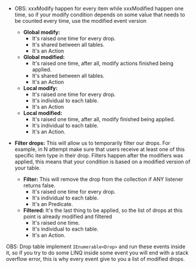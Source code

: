 * OBS: xxxModify happen for every item while xxxModified happen one time, so if your modify condition depends on some value that needs to be counted every time, use the modified event version

  * **Global modify:** 
    * It's raised one time for every drop.
    * It's shared between all tables. 
    * It's an Action<ModifyEventArgs>
  * **Global modified:** 
    * It's raised one time, after all, modify actions finished being applied.
    * It's shared between all tables. 
    * It's an Action<ModifiedEventArgs>
  * **Local modify:** 
    * It's raised one time for every drop.
    * It's individual to each table. 
    * It's an Action<ModifyEventArgs>
  * **Local modified:** 
    * It's raised one time, after all, modify finished being applied.
    * It's individual to each table. 
    * It's an Action<ModifiedEventArgs>.

* **Filter drops:** This will allow us to temporarily filter our drops. For example, in N attempt make sure that users receive at least one of this specific item type in their drop. Filters happen after the modifiers was applied, this means that your condition is based on a modified version of your table.

  * **Filter:** This will remove the drop from the collection if ANY listener returns false.
    * It's raised one time for every drop.
    * It's individual to each table. 
    * It's an Predicate<FilterEventArgs>. 
  * **Filtered:** It's the last thing to be applied, so the list of drops at this point is already modified and filtered
    * It's raised one time. 
    * It's individual to each table.
    * It's an Action<FilteredEventArgs>.



OBS: Drop table implement ```IEnumerable<Drop>``` and run these events inside it, so if you try to do some LINQ inside some event you will end with a stack overflow error, this is why every event give to you a list of modified drops.